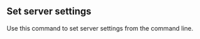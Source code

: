 <!-- post: -->


## Set server settings

Use this command to set server settings from the command line.

